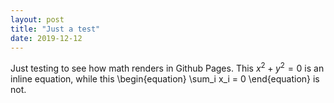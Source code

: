 ```yaml
---
layout: post
title: "Just a test"
date: 2019-12-12
---
```


Just testing to see how math renders in Github Pages. This $x^2+y^2=0$ is an inline equation,
while this
\begin{equation}
\sum_i x_i = 0
\end{equation}
is not.
